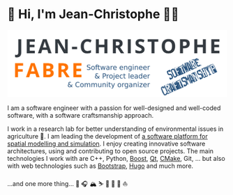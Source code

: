 # 👋 Hi, I'm Jean-Christophe 🧑‍💻

<img src="https://raw.githubusercontent.com/jctophefabre/jctophefabre/master/jctophefabre_card.png">

I am a software engineer with a passion for well-designed and well-coded software, with a software craftsmanship approach.  

I work in a research lab for better understanding of environmental issues in agriculture 🌱. I am leading the development of [a software platform for spatial modelling and simulation](https://www.openfluid-project.org/). I enjoy creating innovative software architectures, using and contributing to open source projects. The main technologies I work with are C++, Python, [Boost](https://www.boost.org/), [Qt](https://www.qt.io/), [CMake](https://cmake.org/), Git, ... but also with web technologies such as [Bootstrap](https://getbootstrap.com/), [Hugo](https://gohugo.io/) and much more.  
<br/>
...and one more thing...  🎸 🎧 🏔 ⛷ 🏉 🎾 👟 ⛵